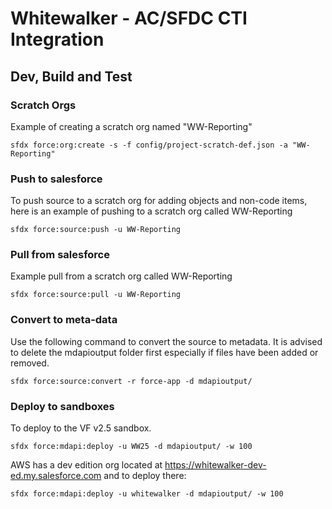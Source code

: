 # Whitewalker - AC/SFDC CTI Integration
## Dev, Build and Test
### Scratch Orgs
Example of creating a scratch org named "WW-Reporting"
```
sfdx force:org:create -s -f config/project-scratch-def.json -a "WW-Reporting"
```
### Push to salesforce
To push source to a scratch org for adding objects and non-code items, here is an example of pushing to a scratch org called WW-Reporting
```
sfdx force:source:push -u WW-Reporting
```
### Pull from salesforce
Example pull from a scratch org called WW-Reporting
```
sfdx force:source:pull -u WW-Reporting
```
### Convert to meta-data
Use the following command to convert the source to metadata. It is advised to delete the mdapioutput folder first especially if files have been added or removed.
```
sfdx force:source:convert -r force-app -d mdapioutput/
```
### Deploy to sandboxes
To deploy to the VF v2.5 sandbox.
```
sfdx force:mdapi:deploy -u WW25 -d mdapioutput/ -w 100
```
AWS has a dev edition org located at https://whitewalker-dev-ed.my.salesforce.com and to deploy there:
```
sfdx force:mdapi:deploy -u whitewalker -d mdapioutput/ -w 100
```


